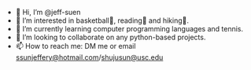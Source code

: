 - 👋 Hi, I’m @jeff-suen
- 👀 I’m interested in basketball🏀, reading📖 and hiking🌲.
- 🌱 I’m currently learning computer programming languages and tennis. 
- 💞️ I’m looking to collaborate on any python-based projects.
- 📫 How to reach me: DM me or email ssunjeffery@hotmail.com/shujusun@usc.edu

<!---
jeff-suen/jeff-suen is a ✨ special ✨ repository because its `README.md` (this file) appears on your GitHub profile.
You can click the Preview link to take a look at your changes.
--->
